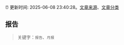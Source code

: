 :alarm_clock: 更新时间: 2025-06-08 23:40:28。[文章来源](/README.md)、[文章分类](/TAGS.md)

## 报告


> 关键字：`报告`、`月报`



